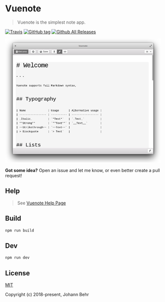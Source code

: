 # Vuenote

> Vuenote is the simplest note app.

[![Travis](https://img.shields.io/travis/ExNG/vuenote.svg)](https://travis-ci.org/ExNG/vuenote)
[![GitHub tag](https://img.shields.io/github/tag/ExNG/vuenote.svg)](https://github.com/ExNG/vuenote)
[![Github All Releases](https://img.shields.io/github/downloads/ExNG/vuenote/total.svg)](http://github.com/ExNG/vuenote)

![vuenote Screenshot](docs/vuenote.png)

**Got some idea?** Open an issue and let me know, or even better create a pull request!

## Help

> See [Vuenote Help Page](https://exng.github.io/vuenote/help)

## Build

```bash
npm run build
```

## Dev

```bash
npm run dev
```

## License

[MIT](http://opensource.org/licenses/MIT)

Copyright (c) 2018-present, Johann Behr

